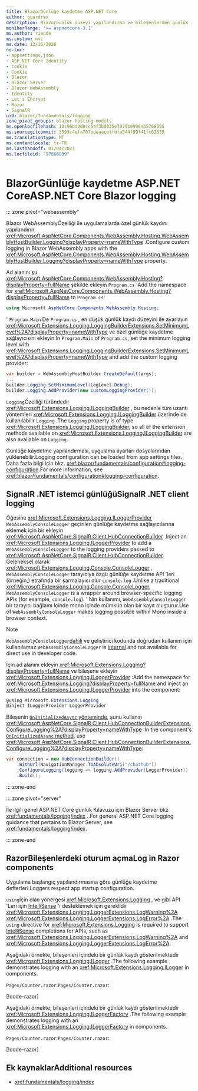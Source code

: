 ```yaml
---
title: BlazorGünlüğe kaydetme ASP.NET Core
author: guardrex
description: BlazorGünlük düzeyi yapılandırma ve bileşenlerden günlük iletilerini yazma dahil olmak üzere uygulamalarda oturum açma hakkında bilgi edinin Razor .
monikerRange: '>= aspnetcore-3.1'
ms.author: riande
ms.custom: mvc
ms.date: 12/16/2020
no-loc:
- appsettings.json
- ASP.NET Core Identity
- cookie
- Cookie
- Blazor
- Blazor Server
- Blazor WebAssembly
- Identity
- Let's Encrypt
- Razor
- SignalR
uid: blazor/fundamentals/logging
zone_pivot_groups: blazor-hosting-models
ms.openlocfilehash: 10c96bd2d0cc64f3bd035e7079b0996eb5768595
ms.sourcegitcommit: 3593c4efa707edeaaceffbfa544f99f41fc62535
ms.translationtype: MT
ms.contentlocale: tr-TR
ms.lasthandoff: 01/04/2021
ms.locfileid: "97666839"
---
```

# <a name="aspnet-core-no-locblazor-logging"></a><span data-ttu-id="319e0-103">BlazorGünlüğe kaydetme ASP.NET Core</span><span class="sxs-lookup"><span data-stu-id="319e0-103">ASP.NET Core Blazor logging</span></span>

::: zone pivot="webassembly"

<span data-ttu-id="319e0-104">Blazor WebAssemblyÖzelliği ile uygulamalarda özel günlük kaydını yapılandırın <xref:Microsoft.AspNetCore.Components.WebAssembly.Hosting.WebAssemblyHostBuilder.Logging?displayProperty=nameWithType> .</span><span class="sxs-lookup"><span data-stu-id="319e0-104">Configure custom logging in Blazor WebAssembly apps with the <xref:Microsoft.AspNetCore.Components.WebAssembly.Hosting.WebAssemblyHostBuilder.Logging?displayProperty=nameWithType> property.</span></span>

<span data-ttu-id="319e0-105">Ad alanını şu <xref:Microsoft.AspNetCore.Components.WebAssembly.Hosting?displayProperty=fullName> şekilde ekleyin `Program.cs` :</span><span class="sxs-lookup"><span data-stu-id="319e0-105">Add the namespace for <xref:Microsoft.AspNetCore.Components.WebAssembly.Hosting?displayProperty=fullName> to `Program.cs`:</span></span>

```csharp
using Microsoft.AspNetCore.Components.WebAssembly.Hosting;
```

<span data-ttu-id="319e0-106">' `Program.Main` De `Program.cs` , en düşük günlük kaydı düzeyini ile ayarlayın <xref:Microsoft.Extensions.Logging.LoggingBuilderExtensions.SetMinimumLevel%2A?displayProperty=nameWithType> ve özel günlüğe kaydetme sağlayıcısını ekleyin:</span><span class="sxs-lookup"><span data-stu-id="319e0-106">In `Program.Main` of `Program.cs`, set the minimum logging level with <xref:Microsoft.Extensions.Logging.LoggingBuilderExtensions.SetMinimumLevel%2A?displayProperty=nameWithType> and add the custom logging provider:</span></span>

```csharp
var builder = WebAssemblyHostBuilder.CreateDefault(args);
...
builder.Logging.SetMinimumLevel(LogLevel.Debug);
builder.Logging.AddProvider(new CustomLoggingProvider());
```

<span data-ttu-id="319e0-107">`Logging`Özelliği türündedir <xref:Microsoft.Extensions.Logging.ILoggingBuilder> , bu nedenle tüm uzantı yöntemleri <xref:Microsoft.Extensions.Logging.ILoggingBuilder> üzerinde de kullanılabilir `Logging` .</span><span class="sxs-lookup"><span data-stu-id="319e0-107">The `Logging` property is of type <xref:Microsoft.Extensions.Logging.ILoggingBuilder>, so all of the extension methods available on <xref:Microsoft.Extensions.Logging.ILoggingBuilder> are also available on `Logging`.</span></span>

<span data-ttu-id="319e0-108">Günlüğe kaydetme yapılandırması, uygulama ayarları dosyalarından yüklenebilir.</span><span class="sxs-lookup"><span data-stu-id="319e0-108">Logging configuration can be loaded from app settings files.</span></span> <span data-ttu-id="319e0-109">Daha fazla bilgi için bkz. <xref:blazor/fundamentals/configuration#logging-configuration>.</span><span class="sxs-lookup"><span data-stu-id="319e0-109">For more information, see <xref:blazor/fundamentals/configuration#logging-configuration>.</span></span>

## <a name="no-locsignalr-net-client-logging"></a><span data-ttu-id="319e0-110">SignalR .NET istemci günlüğü</span><span class="sxs-lookup"><span data-stu-id="319e0-110">SignalR .NET client logging</span></span>

<span data-ttu-id="319e0-111">Öğesine <xref:Microsoft.Extensions.Logging.ILoggerProvider> `WebAssemblyConsoleLogger` geçirilen günlüğe kaydetme sağlayıcılarına eklemek için bir ekleyin <xref:Microsoft.AspNetCore.SignalR.Client.HubConnectionBuilder> .</span><span class="sxs-lookup"><span data-stu-id="319e0-111">Inject an <xref:Microsoft.Extensions.Logging.ILoggerProvider> to add a `WebAssemblyConsoleLogger` to the logging providers passed to <xref:Microsoft.AspNetCore.SignalR.Client.HubConnectionBuilder>.</span></span> <span data-ttu-id="319e0-112">Geleneksel olarak <xref:Microsoft.Extensions.Logging.Console.ConsoleLogger> , `WebAssemblyConsoleLogger` tarayıcıya özgü günlüğe kaydetme API 'leri (örneğin,) etrafında bir sarmalayıcı olur `console.log` .</span><span class="sxs-lookup"><span data-stu-id="319e0-112">Unlike a traditional <xref:Microsoft.Extensions.Logging.Console.ConsoleLogger>, `WebAssemblyConsoleLogger` is a wrapper around browser-specific logging APIs (for example, `console.log`).</span></span> <span data-ttu-id="319e0-113">' Nin kullanımı, `WebAssemblyConsoleLogger` bir tarayıcı bağlamı Içinde mono içinde mümkün olan bir kayıt oluşturur.</span><span class="sxs-lookup"><span data-stu-id="319e0-113">Use of `WebAssemblyConsoleLogger` makes logging possible within Mono inside a browser context.</span></span>

> [!NOTE]
> <span data-ttu-id="319e0-114">`WebAssemblyConsoleLogger`[dahili](/dotnet/csharp/language-reference/keywords/internal) ve geliştirici kodunda doğrudan kullanım için kullanılamaz.</span><span class="sxs-lookup"><span data-stu-id="319e0-114">`WebAssemblyConsoleLogger` is [internal](/dotnet/csharp/language-reference/keywords/internal) and not available for direct use in developer code.</span></span>

<span data-ttu-id="319e0-115">İçin ad alanını ekleyin <xref:Microsoft.Extensions.Logging?displayProperty=fullName> ve bileşene ekleyin <xref:Microsoft.Extensions.Logging.ILoggerProvider> :</span><span class="sxs-lookup"><span data-stu-id="319e0-115">Add the namespace for <xref:Microsoft.Extensions.Logging?displayProperty=fullName> and inject an <xref:Microsoft.Extensions.Logging.ILoggerProvider> into the component:</span></span>

```csharp
@using Microsoft.Extensions.Logging
@inject ILoggerProvider LoggerProvider
```

<span data-ttu-id="319e0-116">Bileşenin [ `OnInitializedAsync` yönteminde](xref:blazor/components/lifecycle#component-initialization-methods), şunu kullanın <xref:Microsoft.AspNetCore.SignalR.Client.HubConnectionBuilderExtensions.ConfigureLogging%2A?displayProperty=nameWithType> :</span><span class="sxs-lookup"><span data-stu-id="319e0-116">In the component's [`OnInitializedAsync` method](xref:blazor/components/lifecycle#component-initialization-methods), use <xref:Microsoft.AspNetCore.SignalR.Client.HubConnectionBuilderExtensions.ConfigureLogging%2A?displayProperty=nameWithType>:</span></span>

```csharp
var connection = new HubConnectionBuilder()
    .WithUrl(NavigationManager.ToAbsoluteUri("/chathub"))
    .ConfigureLogging(logging => logging.AddProvider(LoggerProvider))
    .Build();
```

::: zone-end

::: zone pivot="server"

<span data-ttu-id="319e0-117">İle ilgili genel ASP.NET Core günlük Kılavuzu için Blazor Server bkz <xref:fundamentals/logging/index> ..</span><span class="sxs-lookup"><span data-stu-id="319e0-117">For general ASP.NET Core logging guidance that pertains to Blazor Server, see <xref:fundamentals/logging/index>.</span></span>

::: zone-end

## <a name="log-in-no-locrazor-components"></a><span data-ttu-id="319e0-118">RazorBileşenlerdeki oturum açma</span><span class="sxs-lookup"><span data-stu-id="319e0-118">Log in Razor components</span></span>

<span data-ttu-id="319e0-119">Uygulama başlangıç yapılandırmasına göre günlüğe kaydetme defterleri.</span><span class="sxs-lookup"><span data-stu-id="319e0-119">Loggers respect app startup configuration.</span></span>

<span data-ttu-id="319e0-120">`using`İçin olan yönergesi <xref:Microsoft.Extensions.Logging> , ve gibi API 'Leri için [IntelliSense](/visualstudio/ide/using-intellisense) 'i desteklemek için gereklidir <xref:Microsoft.Extensions.Logging.LoggerExtensions.LogWarning%2A> <xref:Microsoft.Extensions.Logging.LoggerExtensions.LogError%2A> .</span><span class="sxs-lookup"><span data-stu-id="319e0-120">The `using` directive for <xref:Microsoft.Extensions.Logging> is required to support [IntelliSense](/visualstudio/ide/using-intellisense) completions for APIs, such as <xref:Microsoft.Extensions.Logging.LoggerExtensions.LogWarning%2A> and <xref:Microsoft.Extensions.Logging.LoggerExtensions.LogError%2A>.</span></span>

<span data-ttu-id="319e0-121">Aşağıdaki örnekte, bileşenleri içindeki bir günlük kaydı gösterilmektedir <xref:Microsoft.Extensions.Logging.ILogger> .</span><span class="sxs-lookup"><span data-stu-id="319e0-121">The following example demonstrates logging with an <xref:Microsoft.Extensions.Logging.ILogger> in components.</span></span>

<span data-ttu-id="319e0-122">`Pages/Counter.razor`:</span><span class="sxs-lookup"><span data-stu-id="319e0-122">`Pages/Counter.razor`:</span></span>

[!code-razor[](logging/samples_snapshot/Counter1.razor?highlight=3,16)]

<span data-ttu-id="319e0-123">Aşağıdaki örnekte, bileşenleri içindeki bir günlük kaydı gösterilmektedir <xref:Microsoft.Extensions.Logging.ILoggerFactory> .</span><span class="sxs-lookup"><span data-stu-id="319e0-123">The following example demonstrates logging with an <xref:Microsoft.Extensions.Logging.ILoggerFactory> in components.</span></span>

<span data-ttu-id="319e0-124">`Pages/Counter.razor`:</span><span class="sxs-lookup"><span data-stu-id="319e0-124">`Pages/Counter.razor`:</span></span>

[!code-razor[](logging/samples_snapshot/Counter2.razor?highlight=3,16-17)]

## <a name="additional-resources"></a><span data-ttu-id="319e0-125">Ek kaynaklar</span><span class="sxs-lookup"><span data-stu-id="319e0-125">Additional resources</span></span>

* <xref:fundamentals/logging/index>
